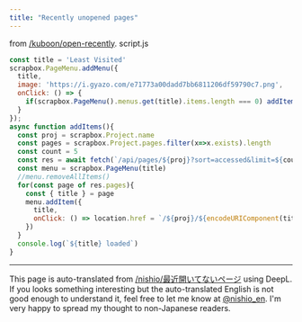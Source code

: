 ```yaml
---
title: "Recently unopened pages"
---
```


from [/kuboon/open-recently](https://scrapbox.io/kuboon/open-recently).
script.js

```javascript
const title = 'Least Visited'
scrapbox.PageMenu.addMenu({
  title,
  image: 'https://i.gyazo.com/e71773a00dadd7bb6811206df59790c7.png',
  onClick: () => {
    if(scrapbox.PageMenu().menus.get(title).items.length === 0) addItems()
  }
});
async function addItems(){
  const proj = scrapbox.Project.name
  const pages = scrapbox.Project.pages.filter(x=>x.exists).length
  const count = 5
  const res = await fetch(`/api/pages/${proj}?sort=accessed&limit=${count}&skip=${pages-count}`).then(x=>x.json())
  const menu = scrapbox.PageMenu(title)
  //menu.removeAllItems()
  for(const page of res.pages){
    const { title } = page
    menu.addItem({
      title,
      onClick: () => location.href = `/${proj}/${encodeURIComponent(title)}`
    })
  }
  console.log(`${title} loaded`)
}
```


---
This page is auto-translated from [/nishio/最近開いてないページ](https://scrapbox.io/nishio/最近開いてないページ) using DeepL. If you looks something interesting but the auto-translated English is not good enough to understand it, feel free to let me know at [@nishio_en](https://twitter.com/nishio_en). I'm very happy to spread my thought to non-Japanese readers.